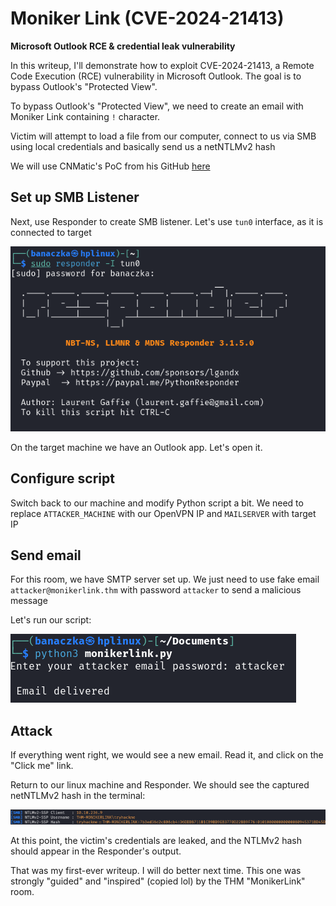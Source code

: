 # Moniker Link (CVE-2024-21413)

**Microsoft Outlook RCE & credential leak vulnerability**

In this writeup, I'll demonstrate how to exploit CVE-2024-21413, a Remote Code Execution (RCE) vulnerability in Microsoft Outlook. The goal is to bypass Outlook's "Protected View".

To bypass Outlook's "Protected View", we need to create an email with Moniker Link containing `!` character.

Victim will attempt to load a file from our computer, connect to us via SMB using local credentials and basically send us a netNTLMv2 hash

We will use CNMatic's PoC from his GitHub [here](https://github.com/CMNatic/CVE-2024-21413)

## Set up SMB Listener

Next, use Responder to create SMB listener. Let's use `tun0` interface, as it is connected to target

![](images/1.png)

On the target machine we have an Outlook app. Let's open it.

## Configure script

Switch back to our machine and modify Python script a bit. We need to replace `ATTACKER_MACHINE` with our OpenVPN IP and `MAILSERVER` with target IP

## Send email

For this room, we have SMTP server set up. We just need to use fake email `attacker@monikerlink.thm` with password `attacker` to send a malicious message

Let's run our script:

![](images/2.png)

## Attack

If everything went right, we would see a new email. Read it, and click on the "Click me" link.

Return to our linux machine and Responder. We should see the captured netNTLMv2 hash in the terminal:

![](images/3.png)

At this point, the victim's credentials are leaked, and the NTLMv2 hash should appear in the Responder's output.

That was my first-ever writeup. I will do better next time. This one was strongly "guided" and "inspired" (copied lol) by the THM "MonikerLink" room.